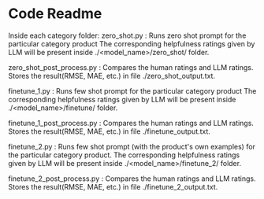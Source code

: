 # Code Readme

Inside each category folder: 
zero_shot.py : Runs zero shot prompt for the particular category product
The corresponding helpfulness ratings given by LLM will be present inside 
./<model_name>/zero_shot/ folder. 

zero_shot_post_process.py : Compares the human ratings and LLM ratings.
Stores the result(RMSE, MAE, etc.) in file ./zero_shot_output.txt. 

finetune_1.py : Runs few shot prompt for the particular category product
The corresponding helpfulness ratings given by LLM will be present inside 
./<model_name>/finetune/ folder. 

finetune_1_post_process.py : Compares the human ratings and LLM ratings.
Stores the result(RMSE, MAE, etc.) in file ./finetune_output.txt. 

finetune_2.py : Runs few shot prompt (with the product's own examples) 
for the particular category product. The corresponding helpfulness ratings 
given by LLM will be present inside  ./<model_name>/finetune_2/ folder.

finetune_2_post_process.py : Compares the human ratings and LLM ratings.
Stores the result(RMSE, MAE, etc.) in file ./finetune_2_output.txt. 
